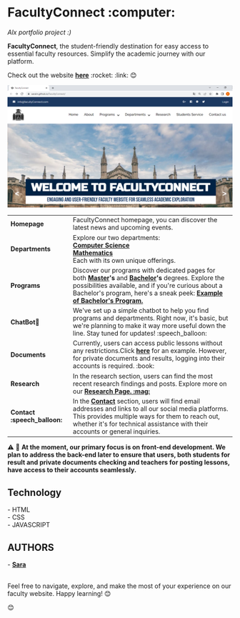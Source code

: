 <h1 >FacultyConnect :computer:</h1> 
<i> Alx portfolio project :) </i>

<p> <b>FacultyConnect</b>, the student-friendly destination for easy access to essential faculty resources. 
Simplify the academic journey with our platform. </p>
<p>  Check out the website <b><a href="https://saraiin.github.io/FacultyConnect/">here</a></b> :rocket: :link: 😊
<center><img src="https://github.com/Saraiin/FacultyConnect/blob/main/images/facultyconnect.png?raw=true"  width="800"/></center>

<table>

<tbody>
<tr>
<td> <b>Homepage</b></td>

<td> FacultyConnect homepage, you can discover the latest news and upcoming events.</td>
</tr>
<tr> 
<td><b> Departments</b> </td>

<td>Explore our two departments: <br> <b><a href='https://saraiin.github.io/FacultyConnect/cs.html'> Computer Science</a> </b><br>
 <b><a href='https://saraiin.github.io/FacultyConnect/math.html'>Mathematics</a></b><br> Each with its own unique offerings.</td>
 </tr>
<tr>
<td><b>Programs</b></td>

<td>  Discover our programs with dedicated pages for both<b> <a href="https://saraiin.github.io/FacultyConnect/master.html">Master</a>'s</b> and <b><a href="https://saraiin.github.io/FacultyConnect/bachelor.html">Bachelor</a>'s</b> degrees. Explore the possibilities available, and if you're curious about a Bachelor's program, here's a sneak peek: <b><a href="https://saraiin.github.io/FacultyConnect/csbachelor.html ">Example  of Bachelor's Program.</a></b></td>
</tr>
<tr>

<td><b>ChatBot🤖</b></td>
<td> We've set up a simple chatbot to help you find programs and departments. Right now, it's basic, but we're planning to make it way more useful down the line. Stay tuned for updates! :speech_balloon:</td>
</tr>
<tr>
<td><b>Documents</b> </td>
<td>Currently, users can access public lessons without any restrictions.Click <b><a href="https://saraiin.github.io/FacultyConnect/Bcomp.html">here</a></b> for an example. However, for private documents and results, logging into their accounts is required. :book:</td>
</tr>
<tr>
<td><b>Research </b> </td>
<td>In the research section, users can find the most recent research findings and posts. Explore more on our <b><a href="https://saraiin.github.io/FacultyConnect/research.html">Research Page. :mag:</a></b></td>
</tr>
<tr>
<td><b>Contact :speech_balloon:</b></td>
<td>In the <b><a href="https://saraiin.github.io/FacultyConnect/contact.html">Contact</a></b> section, users will find email addresses and links to all our social media platforms. This provides multiple ways for them to reach out, whether it's for technical assistance with their accounts or general inquiries.</td>
</tr>
</tbody>
</table>


:warning: :construction:
 <b>At the moment, our primary focus is on front-end development. We plan to address the back-end later to ensure that users, both students for result and private documents checking and teachers for posting lessons, have access to their accounts seamlessly. </b>
<h2> Technology </h2>
- HTML <br>
- CSS <br>
- JAVASCRIPT <br>
<h2>AUTHORS </h2>
- <strong> <a href="https://github.com/Saraiin"> Sara</a> </strong> <br>

<br>
<p> Feel free to navigate, explore, and make the most of your experience on our faculty website. Happy learning! 😊 </p>
😊
